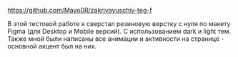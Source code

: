 https://github.com/Mayo0R/zakrivayuschiy-teg-f

В этой тестовой работе я сверстал резиновую верстку с нуля по макету Figma (для Desktop и Mobile версий). С использованием dark и light тем.
Также мной были написаны все анимации и активности на странице - основной акцент был на них.